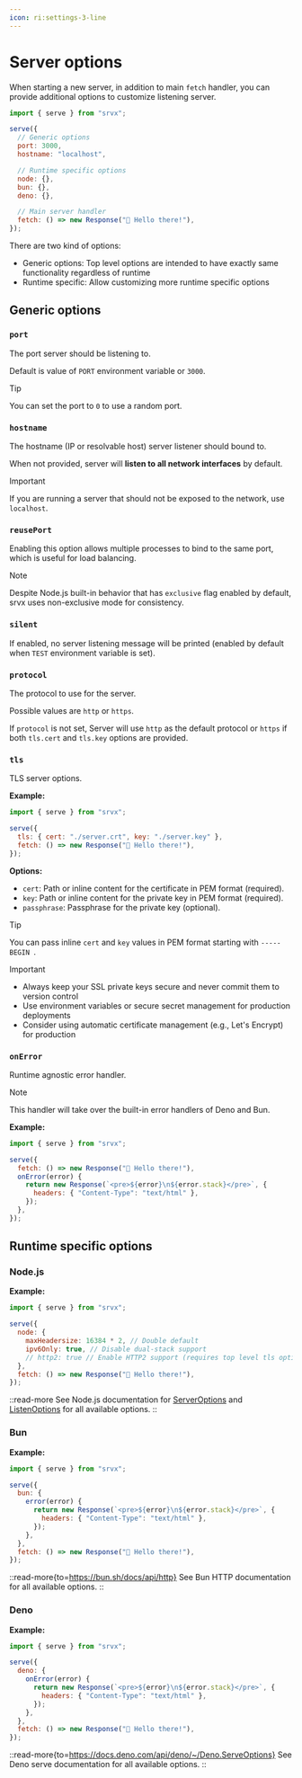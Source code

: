 ```yaml
---
icon: ri:settings-3-line
---
```


# Server options

When starting a new server, in addition to main `fetch` handler, you can provide additional options to customize listening server.

```js
import { serve } from "srvx";

serve({
  // Generic options
  port: 3000,
  hostname: "localhost",

  // Runtime specific options
  node: {},
  bun: {},
  deno: {},

  // Main server handler
  fetch: () => new Response("👋 Hello there!"),
});
```

There are two kind of options:

- Generic options: Top level options are intended to have exactly same functionality regardless of runtime
- Runtime specific: Allow customizing more runtime specific options

## Generic options

### `port`

The port server should be listening to.

Default is value of `PORT` environment variable or `3000`.

> [!TIP]
> You can set the port to `0` to use a random port.

### `hostname`

The hostname (IP or resolvable host) server listener should bound to.

When not provided, server will **listen to all network interfaces** by default.

> [!IMPORTANT]
> If you are running a server that should not be exposed to the network, use `localhost`.

### `reusePort`

Enabling this option allows multiple processes to bind to the same port, which is useful for load balancing.

> [!NOTE]
> Despite Node.js built-in behavior that has `exclusive` flag enabled by default, srvx uses non-exclusive mode for consistency.

### `silent`

If enabled, no server listening message will be printed (enabled by default when `TEST` environment variable is set).

### `protocol`

The protocol to use for the server.

Possible values are `http` or `https`.

If `protocol` is not set, Server will use `http` as the default protocol or `https` if both `tls.cert` and `tls.key` options are provided.

### `tls`

TLS server options.

**Example:**

```js
import { serve } from "srvx";

serve({
  tls: { cert: "./server.crt", key: "./server.key" },
  fetch: () => new Response("👋 Hello there!"),
});
```

**Options:**

- `cert`: Path or inline content for the certificate in PEM format (required).
- `key`: Path or inline content for the private key in PEM format (required).
- `passphrase`: Passphrase for the private key (optional).

> [!TIP]
> You can pass inline `cert` and `key` values in PEM format starting with `-----BEGIN `.

> [!IMPORTANT]
>
> - Always keep your SSL private keys secure and never commit them to version control
> - Use environment variables or secure secret management for production deployments
> - Consider using automatic certificate management (e.g., Let's Encrypt) for production

### `onError`

Runtime agnostic error handler.

> [!NOTE]
>
> This handler will take over the built-in error handlers of Deno and Bun.

**Example:**

```js
import { serve } from "srvx";

serve({
  fetch: () => new Response("👋 Hello there!"),
  onError(error) {
    return new Response(`<pre>${error}\n${error.stack}</pre>`, {
      headers: { "Content-Type": "text/html" },
    });
  },
});
```

## Runtime specific options

### Node.js

**Example:**

```js
import { serve } from "srvx";

serve({
  node: {
    maxHeadersize: 16384 * 2, // Double default
    ipv6Only: true, // Disable dual-stack support
    // http2: true // Enable HTTP2 support (requires top level tls option)
  },
  fetch: () => new Response("👋 Hello there!"),
});
```

::read-more
See Node.js documentation for [ServerOptions](https://nodejs.org/api/http.html#httpcreateserveroptions-requestlistener) and [ListenOptions](https://nodejs.org/api/net.html#serverlistenoptions-callback) for all available options.
::

### Bun

**Example:**

```js
import { serve } from "srvx";

serve({
  bun: {
    error(error) {
      return new Response(`<pre>${error}\n${error.stack}</pre>`, {
        headers: { "Content-Type": "text/html" },
      });
    },
  },
  fetch: () => new Response("👋 Hello there!"),
});
```

::read-more{to=https://bun.sh/docs/api/http}
See Bun HTTP documentation for all available options.
::

### Deno

**Example:**

```js
import { serve } from "srvx";

serve({
  deno: {
    onError(error) {
      return new Response(`<pre>${error}\n${error.stack}</pre>`, {
        headers: { "Content-Type": "text/html" },
      });
    },
  },
  fetch: () => new Response("👋 Hello there!"),
});
```

::read-more{to=https://docs.deno.com/api/deno/~/Deno.ServeOptions}
See Deno serve documentation for all available options.
::
